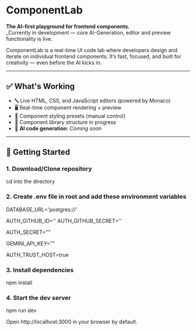 # ComponentLab

**The AI-first playground for frontend components.**  
\_Currently in development — core AI-Generation, editor and preview functionality is live.

ComponentLab is a real-time UI code lab where developers design and iterate on individual frontend components. It’s fast, focused, and built for creativity — even before the AI kicks in.

---

## ✅ What's Working

- 🔤 Live HTML, CSS, and JavaScript editors (powered by Monaco)
- 🖥️ Real-time component rendering + preview
- 🎨 Component styling presets (manual control)
- 🧩 Component library structure in progress
- 🧠 **AI code generation**: _Coming soon_

---

## 🚀 Getting Started

### 1. Download/Clone repository

cd into the directory

### 2. Create .env file in root and add these environment variables

DATABASE_URL='postgres://'

AUTH_GITHUB_ID=''
AUTH_GITHUB_SECRET=''

AUTH_SECRET=""

GEMINI_API_KEY=""

AUTH_TRUST_HOST=true

### 3. Install dependencies

npm install

### 4. Start the dev server

npm run dev

Open http://localhost:3000 in your browser by default.
